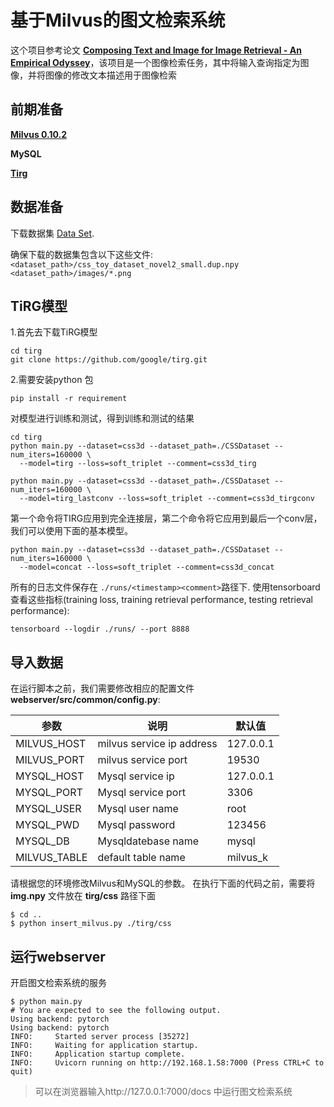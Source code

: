 # 基于Milvus的图文检索系统

这个项目参考论文 **[Composing Text and Image for Image Retrieval - An Empirical Odyssey](https://arxiv.org/abs/1812.07119)**，该项目是一个图像检索任务，其中将输入查询指定为图像，并将图像的修改文本描述用于图像检索

## 前期准备

**[Milvus 0.10.2](https://milvus.io/docs/v0.10.2/milvus_docker-cpu.md)**

**MySQL**

**[Tirg](https://github.com/google/tirg)**

## 数据准备

下载数据集 [Data Set](https://drive.google.com/file/d/1wPqMw-HKmXUG2qTgYBiTNUnjz83hA2tY/view?usp=sharing).

确保下载的数据集包含以下这些文件: `<dataset_path>/css_toy_dataset_novel2_small.dup.npy` `<dataset_path>/images/*.png`

## TiRG模型

1.首先去下载TiRG模型

```
cd tirg
git clone https://github.com/google/tirg.git
```

2.需要安装python 包

```
pip install -r requirement
```

对模型进行训练和测试，得到训练和测试的结果

```
cd tirg
python main.py --dataset=css3d --dataset_path=./CSSDataset --num_iters=160000 \
  --model=tirg --loss=soft_triplet --comment=css3d_tirg

python main.py --dataset=css3d --dataset_path=./CSSDataset --num_iters=160000 \
  --model=tirg_lastconv --loss=soft_triplet --comment=css3d_tirgconv
```

第一个命令将TIRG应用到完全连接层，第二个命令将它应用到最后一个conv层，我们可以使用下面的基本模型。

```
python main.py --dataset=css3d --dataset_path=./CSSDataset --num_iters=160000 \
  --model=concat --loss=soft_triplet --comment=css3d_concat
```

所有的日志文件保存在 `./runs/<timestamp><comment>`路径下. 使用tensorboard查看这些指标(training loss, training retrieval performance, testing retrieval performance):

```
tensorboard --logdir ./runs/ --port 8888
```

## 导入数据

在运行脚本之前，我们需要修改相应的配置文件 **webserver/src/common/config.py**:

| 参数         | 说明                      | 默认值    |
| ------------ | ------------------------- | --------- |
| MILVUS_HOST  | milvus service ip address | 127.0.0.1 |
| MILVUS_PORT  | milvus service port       | 19530     |
| MYSQL_HOST   | Mysql service ip          | 127.0.0.1 |
| MYSQL_PORT   | Mysql service port        | 3306      |
| MYSQL_USER   | Mysql user name           | root      |
| MYSQL_PWD    | Mysql password            | 123456    |
| MYSQL_DB     | Mysqldatebase name        | mysql     |
| MILVUS_TABLE | default table name        | milvus_k  |

请根据您的环境修改Milvus和MySQL的参数。
在执行下面的代码之前，需要将 **img.npy** 文件放在 **tirg/css** 路径下面

```
$ cd ..
$ python insert_milvus.py ./tirg/css
```

## 运行webserver

开启图文检索系统的服务

```
$ python main.py
# You are expected to see the following output.
Using backend: pytorch
Using backend: pytorch
INFO:     Started server process [35272]
INFO:     Waiting for application startup.
INFO:     Application startup complete.
INFO:     Uvicorn running on http://192.168.1.58:7000 (Press CTRL+C to quit)
```

> 可以在浏览器输入http://127.0.0.1:7000/docs 中运行图文检索系统
